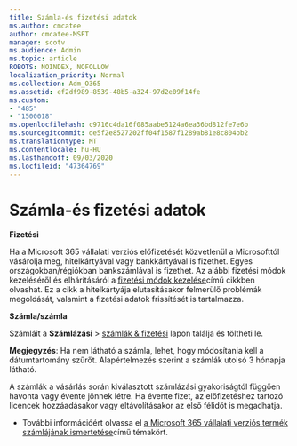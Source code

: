 ```yaml
---
title: Számla-és fizetési adatok
ms.author: cmcatee
author: cmcatee-MSFT
manager: scotv
ms.audience: Admin
ms.topic: article
ROBOTS: NOINDEX, NOFOLLOW
localization_priority: Normal
ms.collection: Adm_O365
ms.assetid: ef2df989-8539-48b5-a324-97d2e09f14fe
ms.custom:
- "485"
- "1500018"
ms.openlocfilehash: c9716c4da16f085aabe5124a6ea36bd812fe7e6b
ms.sourcegitcommit: de5f2e8527202ff04f1587f1289ab81e8c804bb2
ms.translationtype: MT
ms.contentlocale: hu-HU
ms.lasthandoff: 09/03/2020
ms.locfileid: "47364769"
---
```

# <a name="invoice-and-payment-information"></a>Számla-és fizetési adatok

**Fizetési**

Ha a Microsoft 365 vállalati verziós előfizetését közvetlenül a Microsofttól vásárolja meg, hitelkártyával vagy bankkártyával is fizethet.  Egyes országokban/régiókban bankszámlával is fizethet.  Az alábbi fizetési módok kezeléséről és elhárításáról a [fizetési módok kezelése](https://docs.microsoft.com/microsoft-365/commerce/billing-and-payments/manage-payment-methods)című cikkben olvashat. Ez a cikk a hitelkártyája elutasításakor felmerülő problémák megoldását, valamint a fizetési adatok frissítését is tartalmazza.

**Számla/számla**

Számláit a **Számlázási**  >  [számlák & fizetési](https://go.microsoft.com/fwlink/p/?linkid=848039) lapon találja és töltheti le.  

**Megjegyzés**: Ha nem látható a számla, lehet, hogy módosítania kell a dátumtartomány szűrőt.  Alapértelmezés szerint a számlák utolsó 3 hónapja látható.

A számlák a vásárlás során kiválasztott számlázási gyakoriságtól függően havonta vagy évente jönnek létre.  Ha évente fizet, az előfizetéshez tartozó licencek hozzáadásakor vagy eltávolításakor az első félidőt is megadhatja.

- További információért olvassa el [a Microsoft 365 vállalati verziós termék számlájának ismertetése](https://docs.microsoft.com/microsoft-365/commerce/billing-and-payments/understand-your-invoice2)című témakört.